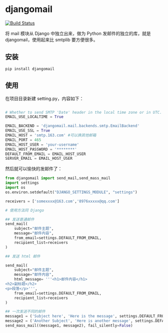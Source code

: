 
# djangomail

[![Build Status](https://travis-ci.com/somenzz/djangomail.svg?branch=main)](https://travis-ci.com/somenzz/djangomail)

将 mail 模块从 Django 中独立出来，做为 Python 发邮件的独立的库，就是 djangomail，使用起来比 smtplib 要方便很多。


## 安装

```shell
pip install djangomail
```

## 使用

在项目目录新建 setting.py，内容如下：

```python

# Whether to send SMTP 'Date' header in the local time zone or in UTC.
EMAIL_USE_LOCALTIME = True

EMAIL_BACKEND = 'djangomail.mail.backends.smtp.EmailBackend'
EMAIL_USE_SSL = True
EMAIL_HOST = 'smtp.163.com' #可以换其他邮箱
EMAIL_PORT = 465
EMAIL_HOST_USER = 'your-username'
EMAIL_HOST_PASSWORD = '********'
DEFAULT_FROM_EMAIL = EMAIL_HOST_USER
SERVER_EMAIL = EMAIL_HOST_USER


```

然后就可以愉快的发邮件了：

```python
from djangomail import send_mail,send_mass_mail
import settings
import os
os.environ.setdefault("DJANGO_SETTINGS_MODULE", "settings")

receivers = ['somexxxx@163.com','8976xxxxx@qq.com']

# 使用方法同 Django

## 发送普通邮件
send_mail(
    subject="邮件主题",
    message="邮件内容",
    from_email=settings.DEFAULT_FROM_EMAIL,
    recipient_list=receivers
)

## 发送 html 邮件

send_mail(
    subject="邮件主题",
    message="邮件内容",
    html_message= '''<h1>邮件内容</h1>
<h2>副标题</h2>
<p>段落</p>''',
    from_email=settings.DEFAULT_FROM_EMAIL,
    recipient_list=receivers
)

## 一次发送不同的邮件
message1 = ('Subject here', 'Here is the message', settings.DEFAULT_FROM_EMAIL,receivers)
message2 = ('Another Subject', 'Here is another message', settings.DEFAULT_FROM_EMAIL,receivers)
send_mass_mail((message1, message2), fail_silently=False)



```